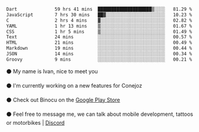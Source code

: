 <!--START_SECTION:waka-->

```txt
Dart              59 hrs 41 mins  ████████████████████▒░░░░   81.29 %
JavaScript        7 hrs 30 mins   ██▓░░░░░░░░░░░░░░░░░░░░░░   10.23 %
C                 2 hrs 4 mins    ▓░░░░░░░░░░░░░░░░░░░░░░░░   02.82 %
YAML              1 hr 13 mins    ▒░░░░░░░░░░░░░░░░░░░░░░░░   01.67 %
CSS               1 hr 5 mins     ▒░░░░░░░░░░░░░░░░░░░░░░░░   01.49 %
Text              24 mins         ░░░░░░░░░░░░░░░░░░░░░░░░░   00.57 %
HTML              21 mins         ░░░░░░░░░░░░░░░░░░░░░░░░░   00.49 %
Markdown          19 mins         ░░░░░░░░░░░░░░░░░░░░░░░░░   00.44 %
JSON              14 mins         ░░░░░░░░░░░░░░░░░░░░░░░░░   00.34 %
Groovy            9 mins          ░░░░░░░░░░░░░░░░░░░░░░░░░   00.21 %
```

<!--END_SECTION:waka-->

⚫ My name is Ivan, nice to meet you

⚫ I'm currently working on a new features for Conejoz

⚫ Check out Binocu on the [Google Play Store](https://play.google.com/store/apps/dev?id=8134108822411179352)

⚫ Feel free to message me, we can talk about mobile development, tattoos or motorbikes | [Discord](https://discord.com/invite/M4wTh36A3N)
